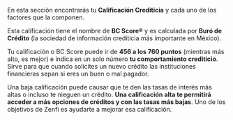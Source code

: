 En esta sección encontrarás tu **Calificación Crediticia** y cada uno de los factores que la componen.

Esta calificación tiene el nombre de **BC Score®** y es calculada por **Buró de Crédito** (la sociedad de información crediticia más importante en México).

Tu calificación o BC Score puede ir de **456 a los 760 puntos** (mientras más alto, es mejor) e indica en un solo número **tu comportamiento crediticio**. Sirve para que cuando solicites un nuevo crédito las instituciones financieras sepan si eres un buen o mal pagador.

Una baja calificación puede causar que te den las tasas de interés más altas o incluso te nieguen un crédito. **Una calificación alta te permitirá acceder a más opciones de créditos y con las tasas más bajas**. Uno de los objetivos de Zenfi es ayudarte a mejorar esa calificación.
